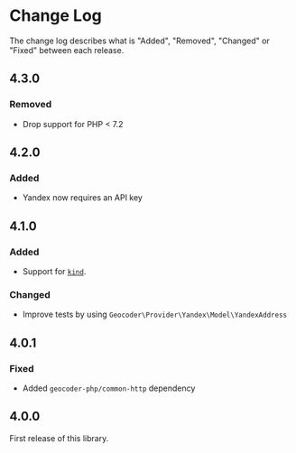 # Change Log

The change log describes what is "Added", "Removed", "Changed" or "Fixed" between each release.

## 4.3.0

### Removed

- Drop support for PHP < 7.2

## 4.2.0

### Added

- Yandex now requires an API key

## 4.1.0

### Added

- Support for [`kind`](https://tech.yandex.ru/maps/doc/geocoder/desc/reference/kind-docpage/).

### Changed

- Improve tests by using `Geocoder\Provider\Yandex\Model\YandexAddress`

## 4.0.1

### Fixed

- Added `geocoder-php/common-http` dependency

## 4.0.0

First release of this library. 
